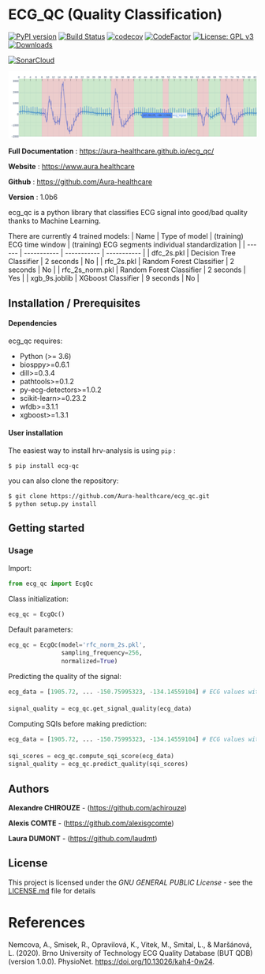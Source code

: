 # ECG_QC (Quality Classification)


[![PyPI version](https://badge.fury.io/py/ecg-qc.svg)](https://badge.fury.io/py/ecg-qc)
[![Build Status](https://travis-ci.com/Aura-healthcare/ecg_qc.svg?branch=main)](https://travis-ci.com/Aura-healthcare/ecg_qc)
[![codecov](https://codecov.io/gh/Aura-healthcare/ecg_qc/branch/main/graph/badge.svg?token=8QZ5G68SF2)](https://codecov.io/gh/Aura-healthcare/ecg_qc)
[![CodeFactor](https://www.codefactor.io/repository/github/aura-healthcare/ecg_qc/badge)](https://www.codefactor.io/repository/github/aura-healthcare/ecg_qc)
[![License: GPL v3](https://img.shields.io/badge/License-GPL%20v3-blue.svg)](https://www.gnu.org/licenses/gpl-3.0)
[![Downloads](https://pepy.tech/badge/ecg-qc)](https://pepy.tech/project/ecg-qc)

[![SonarCloud](https://sonarcloud.io/images/project_badges/sonarcloud-white.svg)](https://sonarcloud.io/dashboard?id=Aura-healthcare_ecg_qc)

![alt text](sphinx-docs/source/images/ecg_signal_classification.png)

**Full Documentation** : https://aura-healthcare.github.io/ecg_qc/

**Website** : https://www.aura.healthcare

**Github** : https://github.com/Aura-healthcare

**Version** : 1.0b6

ecg_qc is a python library that classifies ECG signal into good/bad quality thanks to Machine Learning.

There are currently 4 trained models:
| Name | Type of model | (training) ECG time window | (training) ECG segments individual standardization |
| ------ | ----------- | ----------- | ----------- | 
| dfc_2s.pkl | Decision Tree Classifier | 2 seconds | No |
| rfc_2s.pkl | Random Forest Classifier | 2 seconds | No |
| rfc_2s_norm.pkl | Random Forest Classifier | 2 seconds | Yes |
| xgb_9s.joblib | XGboost Classifier | 9 seconds | No |


## Installation / Prerequisites

#### Dependencies

ecg_qc requires:

- Python (>= 3.6)
- biosppy>=0.6.1
- dill>=0.3.4
- pathtools>=0.1.2
- py-ecg-detectors>=1.0.2
- scikit-learn>=0.23.2
- wfdb>=3.1.1
- xgboost>=1.3.1

#### User installation

The easiest way to install hrv-analysis is using ``pip`` :

    $ pip install ecg-qc

you can also clone the repository:

    $ git clone https://github.com/Aura-healthcare/ecg_qc.git
    $ python setup.py install


## Getting started

### Usage

Import:

```python
from ecg_qc import EcgQc
```

Class initialization:

```python
ecg_qc = EcgQc()
```

Default parameters:

```python
ecg_qc = EcgQc(model='rfc_norm_2s.pkl',
               sampling_frequency=256,
               normalized=True)
```

Predicting the quality of the signal:

```python
ecg_data = [1905.72, ... -150.75995323, -134.14559104] # ECG values with same sampling frequency as class declaration

signal_quality = ecg_qc.get_signal_quality(ecg_data)
```

Computing SQIs before making prediction:

```python
ecg_data = [1905.72, ... -150.75995323, -134.14559104] # ECG values with same sampling frequency as class declaration

sqi_scores = ecg_qc.compute_sqi_score(ecg_data)
signal_quality = ecg_qc.predict_quality(sqi_scores)
```


## Authors

**Alexandre CHIROUZE** - (https://github.com/achirouze)

**Alexis COMTE** - (https://github.com/alexisgcomte)

**Laura DUMONT** - (https://github.com/laudmt)

## License

This project is licensed under the *GNU GENERAL PUBLIC License* - see the [LICENSE.md](https://github.com/Aura-healthcare/ecg_qc/blob/main/LICENSE) file for details


References
==========
Nemcova, A., Smisek, R., Opravilová, K., Vitek, M., Smital, L., & Maršánová, L. (2020). Brno University of Technology ECG Quality Database (BUT QDB) (version 1.0.0). PhysioNet. https://doi.org/10.13026/kah4-0w24.